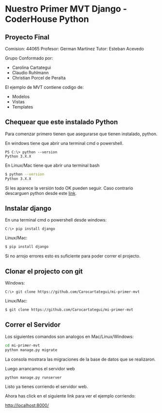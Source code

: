# Nuestro Primer MVT Django - CoderHouse Python

## Proyecto Final

Comision: 44065
Profesor: German Martinez
Tutor: Esteban Acevedo

Grupo Conformado por:
- Carolina Cartategui
- Claudio Ruhlmann
- Christian Porcel de Peralta

El ejemplo de MVT contiene codigo de:

- Modelos
- Vistas
- Templates

## Chequear que este instalado Python

Para comenzar primero tienen que asegurarse que tienen instalado, python.

En windows tiene que abrir una terminal cmd o powershell.

```PS
PS C:\> python --version
Python 3.X.X 
```


En Linux/Mac tiene que abrir una terminal bash

```bash
$ python --version
Python 3.X.X 
```

Si les aparece la versión todo OK pueden seguir. Caso contrario descarguen python desde este [link](https://www.python.org/downloads/).

## Instalar django

En una terminal cmd o powershell desde windows:

```PS
C:\> pip install django
```

Linux/Mac:

```bash
$ pip install django
```

Si no arrojo errores esto es suficiente para poder correr el projecto.

## Clonar el projecto con git

Windows:

```PS
C:\> git clone https://github.com/Carocartategui/mi-primer-mvt
```

Linux/Mac:
```bash
$ git clone https://github.com/Carocartategui/mi-primer-mvt
```

## Correr el Servidor

Los siguientes comandos son analogos en Mac/Linux/Windows:

```bash
cd mi-primer-mvt
python manage.py migrate
```
La consola mostrara las migraciones de la base de datos que se realizaron.

Luego arrancamos el servidor web

```bash
python manage.py runserver
```
Listo ya tienes corriendo el servidor web.

Ahora has click en el siguiente link para ver el ejemplo corriendo: 

[http://localhost:8000/](http://localhost:8000/)
